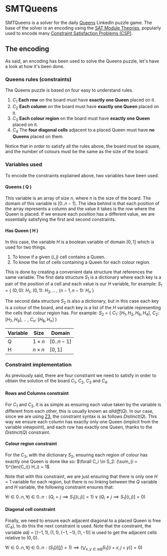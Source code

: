 # SMTQueens
SMTQueens is a solver for the daily [Queens](https://www.linkedin.com/games/queens/) LinkedIn puzzle game.
The base of the solver is an encoding using the [SAT Module Theories](https://en.wikipedia.org/wiki/Satisfiability_modulo_theories), popularly used to encode many [Constraint Satisfaction Problems (CSP)](https://en.wikipedia.org/wiki/Constraint_satisfaction_problem).

## The encoding
As said, an encoding has been used to solve the Queens puzzle, let's have a look at how it's been done.
### Queens rules (constraints)
The Queens puzzle is based on four easy to understand rules.
1. $C_1$ **Each row** on the board must have **exactly one Queen** placed on it.
2. $C_2$ **Each column** on the board must have **exactly one Queen** placed on it.
3. $C_3$ **Each colour region** on the board must have **exactly one Queen** placed on it.
4. $C_4$ The **four diagonal cells** adjacent to a placed Queen must have **no Queens** placed on them.

Notice that in order to satisfy all the rules above, the board must be square, and the number of colours must be the same as the size of the board. 

### Variables used
To encode the constraints explained above, two variables have been used.
#### Queens ( Q )
This variable is an array of size $n$, where $n$ is the size of the board. The domain of this variable is $[0..n-1]$. The idea behind is that each position of the array represents a column and the value it takes is the row where the Queen is placed. If we ensure each position has a different value, we are essentially satisfying the first and second constraints.
#### Has Queen ( H )
In this case, the variable $H$ is a boolean variable of domain $[0,1]$ which is used for two things.
1. To know if a given $(i, j)$ cell contains a Queen.
2. To know the list of cells containing a Queen for each colour region.

This is done by creating a convenient data structure that references the same variable. The first data structure $S_1$ is a dictionary where each key is a pair of the position of a cell and each value is our $H$ variable, for example:
$S_1$ = { $(0,0)$: $H_1$, $(0,1)$: $H_2$, .. , $(n-1, n-1)$: $H_n$ }

The second data structure $S_2$ is also a dictionary, but in this case each key is a colour of the board, and each key is a list of the $H$ variable representing the cells that colour region has. For example:
$S_2$ = { $C_1$: $[H_1, H_3, H_6, H_4]$, $C_2$:  $[H_7, H_9]$, .. , $C_n$: $[H_8, H_n]$ }

| Variable | Size | Domain|
|--|--|--|
| Q | $1 \times n$ |	$[0..n-1]$ |
| H | $n \times n$ |	$[0,1]$ |

### Constraint implementation
As previously said, there are four constraint we need to satisfy in order to obtain the solution of the board $C_1$, $C_2$, $C_3$ and $C_4$.

#### Rows and Columns constraint
For $C_1$ and $C_2$, it is as simple as ensuring each value taken by the variable is different from each other, this is usually known as $alldiff(Q)$. In our case, since we are using [Z3](https://en.wikipedia.org/wiki/Z3_Theorem_Prover), the constraint syntax is as follows $Distinct(Q)$.
This way we ensure each column has exactly only one Queen (implicit from the variable viewpoint), and each row has exactly one Queen, thanks to the $Distinct(Q)$ constraint.

#### Colour region constraint
For the $C_3$, with the dictionary $S_2$, ensuring each region of colour has exactly one Queen is done like so:
$\forall C_i \in S_2: (\sum_{i = 1}^{len(C_i)} H_i) = 1$

Note that with this constraint, we are just ensuring that there is only one $H=1$ variable for each region, but there is no linking between the $Q$ variable and $H$ variable, the following constraint ensures that:

$\forall i \in 0..n, \forall j \in 0..n: (Q_i=j \implies S_1[(i,j)]=1) \vee (Q_i \neq j \implies S_1[(i,j)]=0)$

#### Diagonal cell constraint
Finally, we need to ensure each adjacent diagonal to a placed Queen is free ($C_4$), to do this the next constraint is used.
Note that the constraint, the variable  ${adj}=[(-1, 1), (1, 1), (-1, -1), (1, -1)]$ is used to get the adjacent cells relative to $(0,0)$.

$\forall i \in 0..n, \forall j \in 0..n: (S_1[i][j]=1) \implies (\bigvee_{x, y \in adj} S_1[(i+x,j+y)]=0)$







